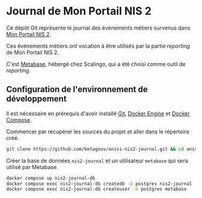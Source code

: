 # Journal de Mon Portail NIS 2

Ce dépôt Git représente le journal des événements métiers 
survenus dans [Mon Portail NIS 2](https://github.com/betagouv/anssi-nis2).

Ces événements métiers ont vocation à être utilisés par la 
partie _reporting_ de Mon Portail NIS 2.

C'est [Metabase](https://www.metabase.com/), hébergé chez Scalingo, qui a été choisi 
comme outil de _reporting_.

## Configuration de l'environnement de développement

Il est nécessaire en prérequis d'avoir installé [Git](https://git-scm.com/),
[Docker Engine](https://docs.docker.com/get-docker/) et [Docker Compose](https://docs.docker.com/compose/install/).

Commencer par récupérer les sources du projet et aller dans le répertoire créé.

```sh
git clone https://github.com/betagouv/anssi-nis2-journal.git && cd anssi-nis2-journal
```

Créer la base de données `nis2-journal` et un utilisateur `metabase` 
qui sera utilisé par Metabase.

```sh
docker compose up nis2-journal-db
docker compose exec nis2-journal-db createdb -U postgres nis2-journal
docker compose exec nis2-journal-db createuser -U postgres metabase
```
